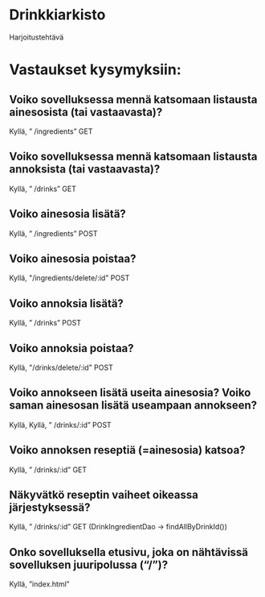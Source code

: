 # Drinkkiarkisto

Harjoitustehtävä

<h1>Vastaukset kysymyksiin:</h1>

<h2>Voiko sovelluksessa mennä katsomaan listausta ainesosista (tai vastaavasta)?</h2>
    <p>Kyllä, ” /ingredients” GET</p>
<h2>Voiko sovelluksessa mennä katsomaan listausta annoksista (tai vastaavasta)?</h2>
    <p>Kyllä, ” /drinks” GET</p>
<h2>Voiko ainesosia lisätä?</h2>
    <p>Kyllä, ” /ingredients” POST</p>
<h2>Voiko ainesosia poistaa?</h2>
    <p>Kyllä, "/ingredients/delete/:id" POST</p>
<h2>Voiko annoksia lisätä?</h2>
    <p>Kyllä, ” /drinks” POST</p>
<h2>Voiko annoksia poistaa?</h2>
    <p>Kyllä, "/drinks/delete/:id" POST</p>
<h2>Voiko annokseen lisätä useita ainesosia? Voiko saman ainesosan lisätä useampaan annokseen?</h2>
    <p>Kyllä, Kyllä, ” /drinks/:id” POST</p>
<h2>Voiko annoksen reseptiä (=ainesosia) katsoa?</h2>
    <p>Kyllä, ” /drinks/:id” GET</p>
<h2>Näkyvätkö reseptin vaiheet oikeassa järjestyksessä?</h2>
    <p>Kyllä, ” /drinks/:id” GET (DrinkIngredientDao -> findAllByDrinkId())</p>
<h2>Onko sovelluksella etusivu, joka on nähtävissä sovelluksen juuripolussa (“/”)?</h2>
    <p>Kyllä, ”index.html”</p>


